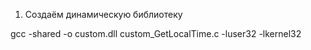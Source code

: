 1) Создаём динамическую библиотеку 

gcc -shared -o custom.dll custom_GetLocalTime.c -luser32 -lkernel32

